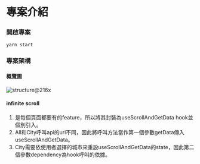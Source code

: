 # 專案介紹

### 開啟專案
`yarn start`

### 專案架構
#### 概覽圖
![structure@216x](https://user-images.githubusercontent.com/40908020/110468725-a48d0880-8113-11eb-953f-7f65d55f7acc.png)

#### infinite scroll
1. 是每個頁面都要有的feature，所以將其封裝為useScrollAndGetData hook並個別引入。
2. All和City呼叫api的url不同，因此將呼叫方法當作第一個參數getData傳入useScrollAndGetData。
3. City需要依使用者選擇的城市來重設useScrollAndGetData的state，因此第二個參數dependency為hook呼叫的依據。
